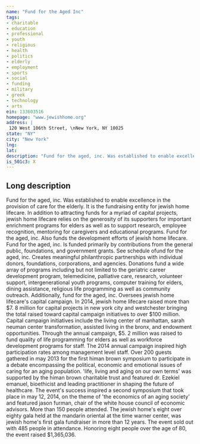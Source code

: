 ```yaml
---
name: "Fund for the Aged Inc"
tags:
- charitable
- education
- professional
- youth
- religious
- health
- politics
- elderly
- employment
- sports
- social
- funding
- military
- greek
- technology
- arts
ein: 133603516
homepage: "www.jewishhome.org"
address: |
 120 West 106th Street, \nNew York, NY 10025
state: "NY"
city: "New York"
lng: 
lat: 
description: "Fund for the aged, inc. Was established to enable excellence in the provision of care for the elderly. It is the fundraising entity for jewish home lifecare. In addition to attracting funds for a myriad of capital projects, jewish home lifecare relies on the generosity of its supporters for important enrichment programs for elders as well as to support research, employee recognition, mentoring for caregivers and educational programs. Fund for the aged, inc. Also funds the development efforts of jewish home lifecare. Fund for the aged, inc. Is funded primarily by contributions from the general public, foundations, and government grants. "
is_501c3: X
---
```


## Long description

Fund for the aged, inc. Was established to enable excellence in the provision of care for the elderly. It is the fundraising entity for jewish home lifecare. In addition to attracting funds for a myriad of capital projects, jewish home lifecare relies on the generosity of its supporters for important enrichment programs for elders as well as to support research, employee recognition, mentoring for caregivers and educational programs. Fund for the aged, inc. Also funds the development efforts of jewish home lifecare. Fund for the aged, inc. Is funded primarily by contributions from the general public, foundations, and government grants. See schedule ofund for the aged, inc. Creates meaningful philanthropic partnerships with individual donors, foundations, corporations, and agencies. Donations fund a wide array of programs including but not limited to the geriatric career development program, telemedicine, palliative care, research, volunteer support, intergenerational youth programs, computer training for elders, dining assistance, religious life programming as well as community outreach. Additionally, fund for the aged, inc. Oversees jewish home lifecare's capital campaign. In 2014, jewish home lifecare raised more than $7. 8 million for capital projects in new york city and westchester bringing the total raised toward capital campaign initiatives to over $100 million. Capital campaign initiatives include the living center of manhattan, sarah neuman center transformation, assisted living in the bronx, and endowment opportunities. Through the annual campaign, $5. 2 million was raised to fund quality of life programming for elders as well as workforce development programs for staff. The 2014 annual campaign inspired high participation rates among management level staff. Over 200 guests gathered in may 2013 for the first himan brown symposium to participate in a debate encompassing the political, economic and emotional issues of caring for an aging population. 'life, living and aging on our own terms' was supported by the himan brown charitable trust and featured dr. Ezekiel emanuel, bioethicist and leading practitioner in shaping the future of healthcare. The event's success inspired a second symposium that took place in may 12, 2014, on the theme of 'the economics of an aging society' and featured jason furman, chair of the white house council of economic advisors. More than 150 people attended. The jewish home's eight over eighty gala held at the mandarin oriental at the time warner center, was jewish home's first gala fundraiser in more than 12 years. The event sold out with 485 people in attendance. Honoring eight people over the age of 80, the event raised $1,365,036. 
